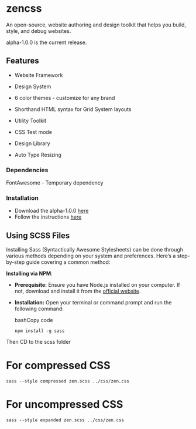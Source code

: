 
# zencss

An open-source, website authoring and design toolkit that helps you build, style, and debug websites.


alpha-1.0.0 is the current release.


## Features

- Website Framework

- Design System

- 6 color themes - customize for any brand

- Shorthand HTML syntax for Grid System layouts

- Utility Toolkit

- CSS Test mode

- Design Library

- Auto Type Resizing


### Dependencies

FontAwesome - Temporary dependency

  
### Installation

- Download the alpha-1.0.0 [here](https://zencss.com/releases/alpha-1.0.0.zip) 
- Follow the instructions [here](https://zencss.com/docs/index.html#setup)

  

## Using SCSS Files
  
Installing Sass (Syntactically Awesome Stylesheets) can be done through various methods depending on your system and preferences. Here’s a step-by-step guide covering a common method:

 **Installing via NPM**:

-   **Prerequisite:** Ensure you have Node.js installed on your computer. If not, download and install it from the [official website](https://nodejs.org/).

-   **Installation:** Open your terminal or command prompt and run the following command:
    
    bashCopy code
    
    `npm install -g sass`

Then CD to the scss folder

# For compressed CSS

`sass --style compressed zen.scss ../css/zen.css`


# For uncompressed CSS

`sass --style expanded zen.scss ../css/zen.css`